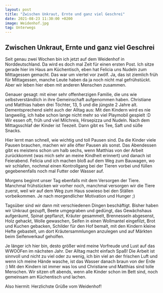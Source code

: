 ```yaml
---
layout: post
title: "Zwischen Unkraut, Ernte und ganz viel Geschrei"
date: 2021-08-23 11:30:00 +0200
image: Weidenhof.jpg
tag: Unterwegs
---
```

## Zwischen Unkraut, Ernte und ganz viel Geschrei

Seit genau zwei Wochen bin ich jetzt auf dem Weidenhof in Norddeutschland. Da wird es doch mal Zeit für einen ersten Post.
Ich sitze gerade hier im Haus am Küchentisch, eben hat Felicia uns Nudeln zum Mittagessen gemacht.
Das war um viertel vor zwölf. Ja, das ist ziemlich früh für Mittagessen, manche Leute haben da ja noch nicht mal gefrühstückt. Aber wir leben hier eben mit anderen Menschen zusammen.

Genauer gesagt: mit einer sehr offenherzigen Familie, die uns wie selbstverständlich in ihre Gemeinschaft aufgenommen haben. Christiane und Matthias haben drei Töchter, 13, 5 und die jüngste 2 Jahre alt.
Dementsprechend sieht auch der Alltag aus: Mit den Kindern wird es nie langweilig, ich habe schon lange nicht mehr so viel Playmobil gespielt :D
Wir essen oft, früh und viel Milchreis, Hirsepizza und Nudeln. Nach dem Mittagsschlaf der Kinder ist Teezeit. Dann gibt es Tee, Saft und süße Snacks. 

Hier lernt man schnell, wie wichtig und toll Pausen sind. Da die Kinder viele Pausen brauchen, machen wir alle öfter Pausen als sonst. Das Abendessen gibt es meistens schon um halb sechs, wenn Matthias von der Arbeit zurückkommt (was mich sehr an meine Kindheit erinnert) und danach ist Feierabend.
Felicia und ich machen bloß auf dem Weg zum Bauwagen, wo wir schlafen, nochmal einen Kontrollgang bei der Tieren vorbei und füllen gegebenenfalls noch mal Futter oder Wasser auf.

Morgens beginnt unser Tag ebenfalls mit dem Versorgen der Tiere. Manchmal frühstücken wir vorher noch, manchmal versorgen wir die Tiere zuerst, weil wir auf dem Weg zum Haus sowieso bei den Ställen vorbeikommen. Je nach morgendlicher Motivation und Hunger ;)

Tagsüber sind wir dann mit verschiedenen Dingen beschäftigt. Bisher haben wir Unkraut gezupft, Beete umgegraben und gedüngt, das Gewächshaus aufgeräumt, Spinat gepflanzt, Kräuter gesammelt, Brennesseln abgesenst, Holz gehackt, Wolle gewaschen, Seifen in einen Wollmantel eingefilzt, Brot und Kuchen gebacken, Schilder für den Hof bemalt, mit den Kindern kleine Hefte gebastelt, um dort Kräutersammlungen anzulegen und auf Märkten beim Seifenverkauf geholfen. 

Je länger ich hier bin, desto größer wird meine Vorfreude und Lust auf das WWOOFen im nächsten Jahr. Der Alltag macht einfach Spaß!
Die Arbeit ist sinnvoll und nicht zu viel oder zu wenig, ich bin viel an der frischen Luft und wenn ich meine Hände wasche, ist das Wasser danach braun von der Erde :)
Mit den Kindern ist immer was los und Christiane und Matthias sind tolle Menschen. Wir sitzen oft abends, wenn alle Kinder schon im Bett sind, noch gemeinsam am Küchentisch und lachen. 

Also hiermit: Herzlichste Grüße vom Weidenhof!